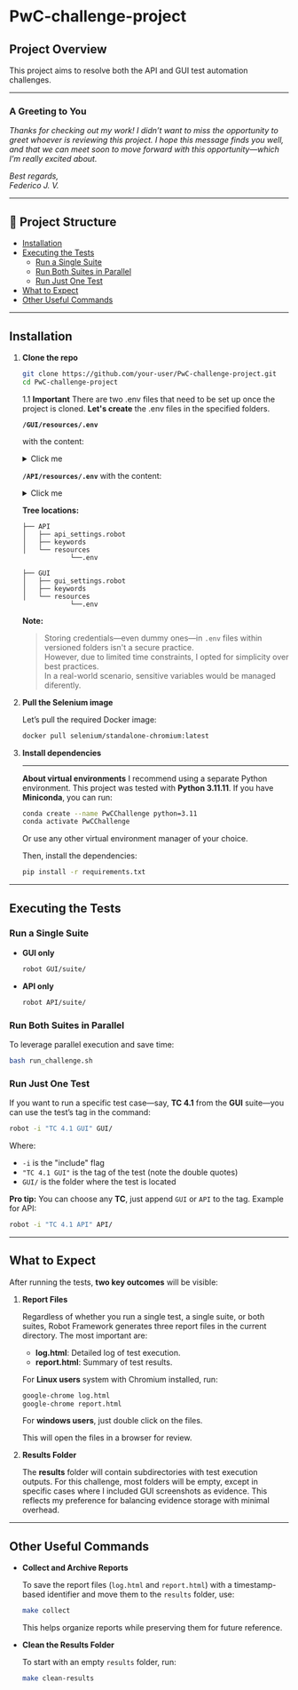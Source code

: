 # PwC-challenge-project

## Project Overview

This project aims to resolve both the API and GUI test automation challenges.

---

### A Greeting to You

_Thanks for checking out my work! I didn’t want to miss the opportunity to greet whoever is reviewing this project. I hope this message finds you well, and that we can meet soon to move forward with this opportunity—which I’m really excited about._

_Best regards,  
Federico J. V._

---

## 📁 Project Structure

- [Installation](#installation)
- [Executing the Tests](#executing-the-tests)
  - [Run a Single Suite](#run-a-single-suite)
  - [Run Both Suites in Parallel](#run-both-suites-in-parallel)
  - [Run Just One Test](#run-just-one-test)
- [What to Expect](#what-to-expect)
- [Other Useful Commands](#other-useful-commands)

---

## Installation

1. **Clone the repo**
   ```bash
   git clone https://github.com/your-user/PwC-challenge-project.git
   cd PwC-challenge-project
    ```
    1.1 **Important**
    There are two .env files that need to be set up once the project is cloned. **Let's create** the .env files in the specified folders.


    **`/GUI/resources/.env`**

    with the content:
    <details>
    <summary>Click me</summary>

        SAUCEDEMO_USERNAME=standard_user
        SAUCEDEMO_PASSWORD=secret_sauce

    </details> 

    **`/API/resources/.env`**
    with the content:

    <details>
    <summary>Click me</summary>

        API_USER=admin
        API_PASS=password123

    </details> 

    **Tree locations:**
    ```
    ├── API
    │   ├── api_settings.robot
    │   ├── keywords
    │   └── resources
                └──.env
    ```

    ```
    ├── GUI
    │   ├── gui_settings.robot
    │   ├── keywords
    │   └── resources
                └──.env
    ```

    **Note:**
    > Storing credentials—even dummy ones—in `.env` files within versioned folders isn't a secure practice.  
    > However, due to limited time constraints, I opted for simplicity  over best practices.  
    > In a real-world scenario, sensitive variables would be managed diferently.
2. **Pull the Selenium image**

    Let’s pull the required Docker image:

   ```bash
   docker pull selenium/standalone-chromium:latest
   ```

3. **Install dependencies**

   ---

   **About virtual environments**
   I recommend using a separate Python environment.
   This project was tested with **Python 3.11.11**.
   If you have **Miniconda**, you can run:

   ```bash
   conda create --name PwCChallenge python=3.11
   conda activate PwCChallenge
   ```

   Or use any other virtual environment manager of your choice.

   Then, install the dependencies:

   ```bash
   pip install -r requirements.txt
   ```

---

## Executing the Tests

### Run a Single Suite

* **GUI only**

  ```bash
  robot GUI/suite/
  ```

* **API only**

  ```bash
  robot API/suite/
  ```

### Run Both Suites in Parallel

To leverage parallel execution and save time:

```bash
bash run_challenge.sh
```

### Run Just One Test

If you want to run a specific test case—say, **TC 4.1** from the **GUI** suite—you can use the test’s tag in the command:

```bash
robot -i "TC 4.1 GUI" GUI/
```

Where:

* `-i` is the "include" flag
* `"TC 4.1 GUI"` is the tag of the test (note the double quotes)
* `GUI/` is the folder where the test is located

**Pro tip:**
You can choose any **TC**, just append `GUI` or `API` to the tag.
Example for API:

```bash
robot -i "TC 4.1 API" API/
```

---

## What to Expect

After running the tests, **two key outcomes** will be visible:

1. **Report Files**

   Regardless of whether you run a single test, a single suite, or both suites, Robot Framework generates three report files in the current directory. The most important are:

   - **log.html**: Detailed log of test execution.
   - **report.html**: Summary of test results.

   For **Linux users** system with Chromium installed, run:

   ```bash
   google-chrome log.html
   google-chrome report.html
   ```

   For **windows users**, just double click on the files.

   This will open the files in a browser for review.

2. **Results Folder**

   The **results** folder will contain subdirectories with test execution outputs. For this challenge, most folders will be empty, except in specific cases where I included GUI screenshots as evidence. This reflects my preference for balancing evidence storage with minimal overhead.

---

## Other Useful Commands

- **Collect and Archive Reports**

   To save the report files (`log.html` and `report.html`) with a timestamp-based identifier and move them to the `results` folder, use:

   ```bash
   make collect
   ```

   This helps organize reports while preserving them for future reference.

- **Clean the Results Folder**

   To start with an empty `results` folder, run:

   ```bash
   make clean-results
   ```